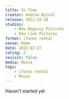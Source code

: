 ```yaml
---
title: In Time
creator: Andrew Niccol
release: 2011-10-28
studios:
    - New Regency Pictures
    - New Line Pictures
format: iTunes rental
venue: Home
date: 2022-02-27
rating: 2
revisit: false
media: Movie
tags:
    - iTunes rental
    - Movie
---
```


Haven't started yet
